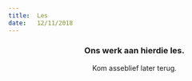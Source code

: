 ```yaml
---
title:  Les
date:   12/11/2018
---
```


### <center>Ons werk aan hierdie les.</center>
<center>Kom asseblief later terug.</center>